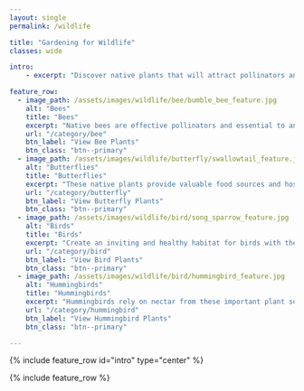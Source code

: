 ```yaml
---
layout: single
permalink: /wildlife

title: "Gardening for Wildlife"
classes: wide

intro: 
    - excerpt: "Discover native plants that will attract pollinators and benefit other wildlife in your area. Pristine lawns and exotic gardens are beautiful but often otherwise lifeless. A native plant garden will be alive with the sounds and movements of bees, butterflies and birds."

feature_row:
  - image_path: /assets/images/wildlife/bee/bumble_bee_feature.jpg
    alt: "Bees"
    title: "Bees"
    excerpt: "Native bees are effective pollinators and essential to any flourishing garden."
    url: "/category/bee"
    btn_label: "View Bee Plants"
    btn_class: "btn--primary"
  - image_path: /assets/images/wildlife/butterfly/swallowtail_feature.jpg
    alt: "Butterflies"
    title: "Butterflies"
    excerpt: "These native plants provide valuable food sources and host plants for butterflies."
    url: "/category/butterfly"
    btn_label: "View Butterfly Plants"
    btn_class: "btn--primary"
  - image_path: /assets/images/wildlife/bird/song_sparrow_feature.jpg
    alt: "Birds"
    title: "Birds"
    excerpt: "Create an inviting and healthy habitat for birds with these native plants."
    url: "/category/bird"
    btn_label: "View Bird Plants"
    btn_class: "btn--primary"
  - image_path: /assets/images/wildlife/bird/hummingbird_feature.jpg
    alt: "Hummingbirds"
    title: "Hummingbirds"
    excerpt: "Hummingbirds rely on nectar from these important plant sources."
    url: "/category/hummingbird"
    btn_label: "View Hummingbird Plants"
    btn_class: "btn--primary"

---
```


{% include feature_row id="intro" type="center" %}

{% include feature_row %}




